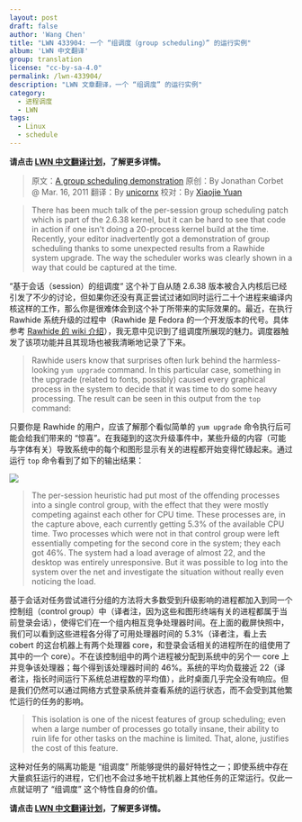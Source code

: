 ```yaml
---
layout: post
draft: false
author: 'Wang Chen'
title: "LWN 433904: 一个 “组调度（group scheduling）” 的运行实例"
album: 'LWN 中文翻译'
group: translation
license: "cc-by-sa-4.0"
permalink: /lwn-433904/
description: "LWN 文章翻译，一个 “组调度” 的运行实例"
category:
  - 进程调度
  - LWN
tags:
  - Linux
  - schedule
---
```


**请点击 [LWN 中文翻译计划](/lwn)，了解更多详情。**

> 原文：[A group scheduling demonstration](https://lwn.net/Articles/433904/)
> 原创：By Jonathan Corbet @ Mar. 16, 2011
> 翻译：By [unicornx](https://github.com/unicornx)
> 校对：By [Xiaojie Yuan](https://github.com/llseek)

> There has been much talk of the per-session group scheduling patch which is part of the 2.6.38 kernel, but it can be hard to see that code in action if one isn't doing a 20-process kernel build at the time. Recently, your editor inadvertently got a demonstration of group scheduling thanks to some unexpected results from a Rawhide system upgrade. The way the scheduler works was clearly shown in a way that could be captured at the time.

“基于会话（session）的组调度“ 这个补丁自从随 2.6.38 版本被合入内核后已经引发了不少的讨论，但如果你还没有真正尝试过诸如同时运行二十个进程来编译内核这样的工作，那么你是很难体会到这个补丁所带来的实际效果的。最近，在执行 Rawhide 系统升级的过程中（Rawhide 是 Fedora 的一个开发版本的代号。具体参考 [Rawhide 的 wiki 介绍][1]），我无意中见识到了组调度所展现的魅力。调度器触发了该项功能并且其现场也被我清晰地记录了下来。

> Rawhide users know that surprises often lurk behind the harmless-looking `yum upgrade` command. In this particular case, something in the upgrade (related to fonts, possibly) caused every graphical process in the system to decide that it was time to do some heavy processing. The result can be seen in this output from the `top` command:

只要你是 Rawhide 的用户，应该了解那个看似简单的 `yum upgrade` 命令执行后可能会给我们带来的 “惊喜”。在我碰到的这次升级事件中，某些升级的内容（可能与字体有关）导致系统中的每个和图形显示有关的进程都开始变得忙碌起来。通过运行 `top` 命令看到了如下的输出结果：

![](https://static.lwn.net/images/2011/group-sched-top.png)

> The per-session heuristic had put most of the offending processes into a single control group, with the effect that they were mostly competing against each other for CPU time. These processes are, in the capture above, each currently getting 5.3% of the available CPU time. Two processes which were not in that control group were left essentially competing for the second core in the system; they each got 46%. The system had a load average of almost 22, and the desktop was entirely unresponsive. But it was possible to log into the system over the net and investigate the situation without really even noticing the load.

基于会话对任务尝试进行分组的方法将大多数受到升级影响的进程都加入到同一个控制组（control group）中（译者注，因为这些和图形终端有关的进程都属于当前登录会话），使得它们在一个组内相互竞争处理器时间。在上面的截屏快照中，我们可以看到这些进程各分得了可用处理器时间的 5.3%（译者注，看上去 cobert 的这台机器上有两个处理器 core，和登录会话相关的进程所在的组使用了其中的一个 core）。不在该控制组中的两个进程被分配到系统中的另个一 core 上并竞争该处理器；每个得到该处理器时间的 46%。系统的平均负载接近 22（译者注，指长时间运行下系统总进程数的平均值），此时桌面几乎完全没有响应。但是我们仍然可以通过网络方式登录系统并查看系统的运行状态，而不会受到其他繁忙运行的任务的影响。

> This isolation is one of the nicest features of group scheduling; even when a large number of processes go totally insane, their ability to ruin life for other tasks on the machine is limited. That, alone, justifies the cost of this feature.

这种对任务的隔离功能是 “组调度” 所能够提供的最好特性之一；即使系统中存在大量疯狂运行的进程，它们也不会过多地干扰机器上其他任务的正常运行。仅此一点就证明了 “组调度” 这个特性自身的价值。

**请点击 [LWN 中文翻译计划](/lwn)，了解更多详情。**

[1]: https://fedoraproject.org/wiki/Releases/Rawhide/zh-cn
